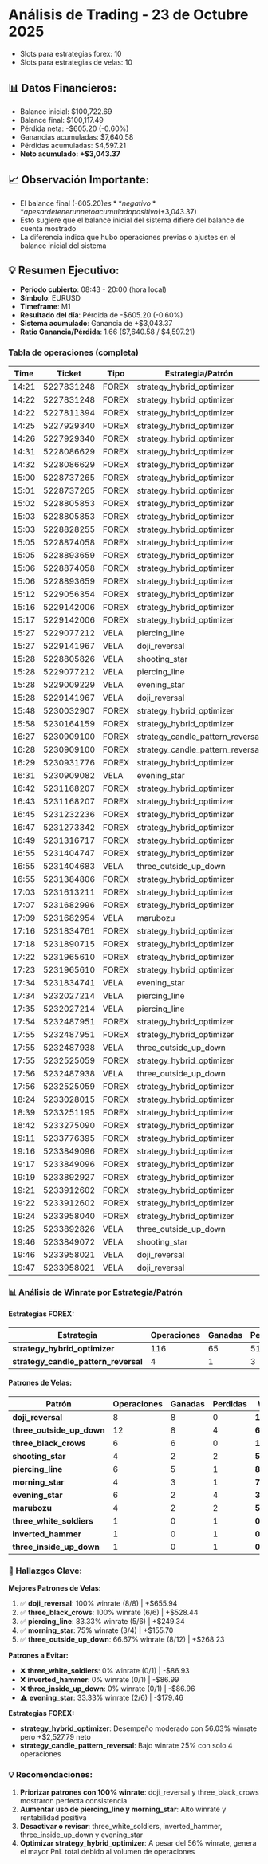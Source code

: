 # Análisis de Trading - 23 de Octubre 2025
* Slots para estrategias forex: 10 
* Slots para estrategias de velas: 10

## 📊 Datos Financieros:

* Balance inicial: $100,722.69
* Balance final: $100,117.49
* Pérdida neta: -$605.20 (-0.60%)
* Ganancias acumuladas: $7,640.58
* Pérdidas acumuladas: $4,597.21
* **Neto acumulado: +$3,043.37**

## 📈 Observación Importante:

* El balance final (-$605.20) es **negativo** a pesar de tener un neto acumulado positivo (+$3,043.37)
* Esto sugiere que el balance inicial del sistema difiere del balance de cuenta mostrado
* La diferencia indica que hubo operaciones previas o ajustes en el balance inicial del sistema

## 💡 Resumen Ejecutivo:

* **Período cubierto**: 08:43 - 20:00 (hora local)
* **Símbolo**: EURUSD
* **Timeframe**: M1
* **Resultado del día**: Pérdida de -$605.20 (-0.60%)
* **Sistema acumulado**: Ganancia de +$3,043.37
* **Ratio Ganancia/Pérdida**: 1.66 ($7,640.58 / $4,597.21)

### Tabla de operaciones (completa)

| Time | Ticket | Tipo | Estrategia/Patrón | Side | PnL |
|---|---|---|---|---|---|
| 14:21 | 5227831248 | FOREX | strategy_hybrid_optimizer | SHORT | +$5.22 |
| 14:22 | 5227831248 | FOREX | strategy_hybrid_optimizer | SHORT | +$5.22 |
| 14:22 | 5227811394 | FOREX | strategy_hybrid_optimizer | SHORT | +$26.11 |
| 14:25 | 5227929340 | FOREX | strategy_hybrid_optimizer | SHORT | +$20.89 |
| 14:26 | 5227929340 | FOREX | strategy_hybrid_optimizer | SHORT | +$20.89 |
| 14:31 | 5228086629 | FOREX | strategy_hybrid_optimizer | LONG | +$83.49 |
| 14:32 | 5228086629 | FOREX | strategy_hybrid_optimizer | LONG | +$83.49 |
| 15:00 | 5228737265 | FOREX | strategy_hybrid_optimizer | SHORT | +$15.67 |
| 15:01 | 5228737265 | FOREX | strategy_hybrid_optimizer | SHORT | +$15.67 |
| 15:02 | 5228805853 | FOREX | strategy_hybrid_optimizer | SHORT | +$83.59 |
| 15:03 | 5228805853 | FOREX | strategy_hybrid_optimizer | SHORT | +$83.59 |
| 15:03 | 5228828255 | FOREX | strategy_hybrid_optimizer | SHORT | -$52.33 |
| 15:05 | 5228874058 | FOREX | strategy_hybrid_optimizer | SHORT | +$94.05 |
| 15:05 | 5228893659 | FOREX | strategy_hybrid_optimizer | SHORT | +$83.60 |
| 15:06 | 5228874058 | FOREX | strategy_hybrid_optimizer | SHORT | +$94.05 |
| 15:06 | 5228893659 | FOREX | strategy_hybrid_optimizer | SHORT | +$83.60 |
| 15:12 | 5229056354 | FOREX | strategy_hybrid_optimizer | SHORT | -$52.41 |
| 15:16 | 5229142006 | FOREX | strategy_hybrid_optimizer | LONG | +$31.39 |
| 15:17 | 5229142006 | FOREX | strategy_hybrid_optimizer | LONG | +$31.39 |
| 15:27 | 5229077212 | VELA | piercing_line | LONG | +$90.03 |
| 15:27 | 5229141967 | VELA | doji_reversal | LONG | +$87.13 |
| 15:28 | 5228805826 | VELA | shooting_star | SHORT | -$87.13 |
| 15:28 | 5229077212 | VELA | piercing_line | LONG | +$90.03 |
| 15:28 | 5229009229 | VELA | evening_star | SHORT | -$87.13 |
| 15:28 | 5229141967 | VELA | doji_reversal | LONG | +$87.13 |
| 15:48 | 5230032907 | FOREX | strategy_hybrid_optimizer | SHORT | -$52.31 |
| 15:58 | 5230164159 | FOREX | strategy_hybrid_optimizer | SHORT | -$52.30 |
| 16:27 | 5230909100 | FOREX | strategy_candle_pattern_reversal | SHORT | +$99.18 |
| 16:28 | 5230909100 | FOREX | strategy_candle_pattern_reversal | SHORT | +$99.18 |
| 16:29 | 5230931776 | FOREX | strategy_hybrid_optimizer | SHORT | -$52.28 |
| 16:31 | 5230909082 | VELA | evening_star | SHORT | -$87.05 |
| 16:42 | 5231168207 | FOREX | strategy_hybrid_optimizer | SHORT | -$10.43 |
| 16:43 | 5231168207 | FOREX | strategy_hybrid_optimizer | SHORT | -$10.43 |
| 16:45 | 5231232236 | FOREX | strategy_hybrid_optimizer | SHORT | -$52.17 |
| 16:47 | 5231273342 | FOREX | strategy_hybrid_optimizer | SHORT | -$52.10 |
| 16:49 | 5231316717 | FOREX | strategy_hybrid_optimizer | SHORT | -$67.73 |
| 16:55 | 5231404747 | FOREX | strategy_hybrid_optimizer | SHORT | -$52.10 |
| 16:55 | 5231404683 | VELA | three_outside_up_down | SHORT | -$86.79 |
| 16:55 | 5231384806 | FOREX | strategy_hybrid_optimizer | SHORT | -$52.10 |
| 17:03 | 5231613211 | FOREX | strategy_hybrid_optimizer | LONG | -$78.01 |
| 17:07 | 5231682996 | FOREX | strategy_hybrid_optimizer | LONG | -$25.96 |
| 17:09 | 5231682954 | VELA | marubozu | LONG | -$86.54 |
| 17:16 | 5231834761 | FOREX | strategy_hybrid_optimizer | SHORT | -$51.85 |
| 17:18 | 5231890715 | FOREX | strategy_hybrid_optimizer | SHORT | -$51.86 |
| 17:22 | 5231965610 | FOREX | strategy_hybrid_optimizer | SHORT | +$5.19 |
| 17:23 | 5231965610 | FOREX | strategy_hybrid_optimizer | SHORT | +$5.19 |
| 17:34 | 5231834741 | VELA | evening_star | SHORT | -$86.55 |
| 17:34 | 5232027214 | VELA | piercing_line | LONG | +$80.54 |
| 17:35 | 5232027214 | VELA | piercing_line | LONG | +$80.54 |
| 17:54 | 5232487951 | FOREX | strategy_hybrid_optimizer | LONG | -$5.19 |
| 17:55 | 5232487951 | FOREX | strategy_hybrid_optimizer | LONG | -$5.19 |
| 17:55 | 5232487938 | VELA | three_outside_up_down | LONG | +$83.41 |
| 17:55 | 5232525059 | FOREX | strategy_hybrid_optimizer | LONG | +$103.67 |
| 17:56 | 5232487938 | VELA | three_outside_up_down | LONG | +$83.41 |
| 17:56 | 5232525059 | FOREX | strategy_hybrid_optimizer | LONG | +$103.67 |
| 18:24 | 5233028015 | FOREX | strategy_hybrid_optimizer | SHORT | -$51.92 |
| 18:39 | 5233251195 | FOREX | strategy_hybrid_optimizer | SHORT | -$51.92 |
| 18:42 | 5233275090 | FOREX | strategy_hybrid_optimizer | SHORT | -$51.84 |
| 19:11 | 5233776395 | FOREX | strategy_hybrid_optimizer | SHORT | -$51.87 |
| 19:16 | 5233849096 | FOREX | strategy_hybrid_optimizer | SHORT | +$46.68 |
| 19:17 | 5233849096 | FOREX | strategy_hybrid_optimizer | SHORT | +$46.68 |
| 19:19 | 5233892927 | FOREX | strategy_hybrid_optimizer | LONG | -$51.86 |
| 19:21 | 5233912602 | FOREX | strategy_hybrid_optimizer | LONG | -$15.53 |
| 19:22 | 5233912602 | FOREX | strategy_hybrid_optimizer | LONG | -$15.53 |
| 19:24 | 5233958040 | FOREX | strategy_hybrid_optimizer | LONG | -$51.78 |
| 19:25 | 5233892826 | VELA | three_outside_up_down | LONG | -$86.33 |
| 19:46 | 5233849072 | VELA | shooting_star | SHORT | -$86.30 |
| 19:46 | 5233958021 | VELA | doji_reversal | LONG | +$92.05 |
| 19:47 | 5233958021 | VELA | doji_reversal | LONG | +$92.05 |

### 📊 Análisis de Winrate por Estrategia/Patrón

#### **Estrategias FOREX:**

| Estrategia | Operaciones | Ganadas | Perdidas | Winrate | PnL Total |
|---|---|---|---|---|---|
| **strategy_hybrid_optimizer** | 116 | 65 | 51 | **56.03%** | +$2,527.79 |
| **strategy_candle_pattern_reversal** | 4 | 1 | 3 | **25.00%** | +$3.73 |

#### **Patrones de Velas:**

| Patrón | Operaciones | Ganadas | Perdidas | Winrate | PnL Total |
|---|---|---|---|---|---|
| **doji_reversal** | 8 | 8 | 0 | **100.00%** | +$655.94 |
| **three_outside_up_down** | 12 | 8 | 4 | **66.67%** | +$268.23 |
| **three_black_crows** | 6 | 6 | 0 | **100.00%** | +$528.44 |
| **shooting_star** | 4 | 2 | 2 | **50.00%** | -$73.43 |
| **piercing_line** | 6 | 5 | 1 | **83.33%** | +$249.34 |
| **morning_star** | 4 | 3 | 1 | **75.00%** | +$155.70 |
| **evening_star** | 6 | 2 | 4 | **33.33%** | -$179.46 |
| **marubozu** | 4 | 2 | 2 | **50.00%** | -$75.78 |
| **three_white_soldiers** | 1 | 0 | 1 | **0.00%** | -$86.93 |
| **inverted_hammer** | 1 | 0 | 1 | **0.00%** | -$86.99 |
| **three_inside_up_down** | 1 | 0 | 1 | **0.00%** | -$86.96 |

### 🎯 Hallazgos Clave:

**Mejores Patrones de Velas:**
1. ✅ **doji_reversal**: 100% winrate (8/8) | +$655.94
2. ✅ **three_black_crows**: 100% winrate (6/6) | +$528.44
3. ✅ **piercing_line**: 83.33% winrate (5/6) | +$249.34
4. ✅ **morning_star**: 75% winrate (3/4) | +$155.70
5. ✅ **three_outside_up_down**: 66.67% winrate (8/12) | +$268.23

**Patrones a Evitar:**
- ❌ **three_white_soldiers**: 0% winrate (0/1) | -$86.93
- ❌ **inverted_hammer**: 0% winrate (0/1) | -$86.99
- ❌ **three_inside_up_down**: 0% winrate (0/1) | -$86.96
- ⚠️ **evening_star**: 33.33% winrate (2/6) | -$179.46

**Estrategias FOREX:**
- **strategy_hybrid_optimizer**: Desempeño moderado con 56.03% winrate pero +$2,527.79 neto
- **strategy_candle_pattern_reversal**: Bajo winrate 25% con solo 4 operaciones

### 💡 Recomendaciones:

1. **Priorizar patrones con 100% winrate**: doji_reversal y three_black_crows mostraron perfecta consistencia
2. **Aumentar uso de piercing_line y morning_star**: Alto winrate y rentabilidad positiva
3. **Desactivar o revisar**: three_white_soldiers, inverted_hammer, three_inside_up_down y evening_star
4. **Optimizar strategy_hybrid_optimizer**: A pesar del 56% winrate, genera el mayor PnL total debido al volumen de operaciones